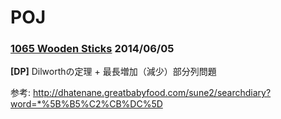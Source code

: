 # POJ

### [1065 Wooden Sticks](http://poj.org/problem?id=1065) 2014/06/05
**[DP]** Dilworthの定理 + 最長増加（減少）部分列問題

参考: http://dhatenane.greatbabyfood.com/sune2/searchdiary?word=*%5B%B5%C2%CB%DC%5D
